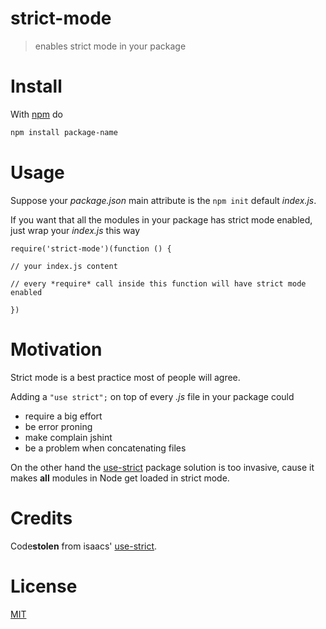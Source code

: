 strict-mode
===========

> enables strict mode in your package

# Install

With [npm](https://npmjs.org/) do

```bash
npm install package-name
```

# Usage

Suppose your *package.json* main attribute is the `npm init` default *index.js*.

If you want that all the modules in your package has strict mode enabled,
just wrap your *index.js* this way

```
require('strict-mode')(function () {

// your index.js content

// every *require* call inside this function will have strict mode enabled

})
```

# Motivation

Strict mode is a best practice most of people will agree.

Adding a `"use strict";` on top of every *.js* file in your package could

* require a big effort
* be error proning
* make complain jshint
* be a problem when concatenating files

On the other hand the [use-strict][1] package solution is too invasive, cause
it makes **all** modules in Node get loaded in strict mode.

# Credits

Code**stolen** from isaacs' [use-strict][1].

# License

[MIT](http://fibo.mit-license.org/)

  [1]: https://npmjs.org/package/use-strict

